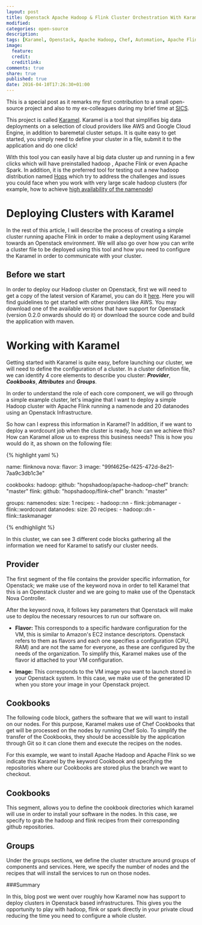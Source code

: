 ```yaml
---
layout: post
title: Openstack Apache Hadoop & Flink Cluster Orchestration With Karamel
modified:
categories: open-source
description:
tags: [Karamel, Openstack, Apache Hadoop, Chef, Automation, Apache Flink]
image:
  feature:
  credit:
  creditlink:
comments: true
share: true
published: true
date: 2016-04-10T17:26:30+01:00
---
```


This is a special post as it remarks my first contribution to a small open-source project and also to my ex-colleagues 
during my brief time at [SICS](https://www.sics.se/). 
 
This project is called [Karamel](http://www.karamel.io/). Karamel is 
a tool that simplifies big data deployments on a selection of cloud providers like AWS and Google Cloud Engine, 
in addition to baremetal cluster setups. It is quite easy to get started, you simply need to define your cluster in a 
file, submit it to the application and do one click!

With this tool you can easily have al big data cluster up and running in 
a few clicks which will have preinstalled hadoop , Apache Flink or even Apache Spark.
In addition, it is the preferred tool for testing out a new hadoop distribution named [Hops](http://www.hops.io/) 
which try to address the challenges and issues you could face when you work with very large scale hadoop clusters (for 
example, how to achieve [high availability of the namenode](http://www.hops.io/?q=content/hdfs))

# Deploying Clusters with Karamel

In the rest of this article, I will describe the process of creating a simple cluster running apache Flink in order to 
make a deployment using Karamel towards an Openstack environment. We will also go over how you can write a cluster file
 to be deployed using this tool and how you need to configure the Karamel in order to communicate with your cluster.

## Before we start

In order to deploy our Hadoop cluster on Openstack, first we will need to get a copy of the latest version of 
Karamel, you can do it [here](http://www.karamel.io/?q=content/getting-started-karamel). Here you will find 
guidelines to get started with other providers like AWS. You may download one of the available versions that have 
support for Openstack (version 0.2.0 onwards should do it) or download the source code and build the application with
 maven.
 
# Working with Karamel

Getting started with Karamel is quite easy, before launching our cluster, we will need to define the configuration of a
cluster. In a cluster definition file, we can identify 4 core elements to describe you cluster: **_Provider_**, 
**_Cookbooks_**, **_Attributes_** and **_Groups_**. 

In order to understand the role of each core component, we will go through a simple example cluster, let's imagine 
that I want to deploy a simple Hadoop cluster with Apache Flink running a namenode and 20 datanodes using an 
Openstack Infrastructure. 

So how can I express this information in Karamel? In addition, if we want to deploy a 
wordcount job when the cluster is ready, how can we achieve this? How can Karamel allow us to express this business 
needs? This is how you would do it, as shown on the following file: 

{% highlight yaml %}

name: flinknova
nova:
  flavor: 3
  image: "99f4625e-f425-472d-8e21-7aa9c3db1c3e"

cookbooks:
  hadoop:
    github: "hopshadoop/apache-hadoop-chef"
    branch: "master"
  flink:
    github: "hopshadoop/flink-chef"
    branch: "master"

groups:
  namenodes:
    size: 1
    recipes:
        - hadoop::nn
        - flink::jobmanager
        - flink::wordcount
  datanodes:
    size: 20
    recipes:
        - hadoop::dn
        - flink::taskmanager
        
{% endhighlight %}

In this cluster, we can see 3 different code blocks gathering all the information we need for Karamel to satisfy our 
cluster needs. 


## Provider

The first segment of the file contains the provider specific information, for Openstack; we make use of the
  keyword nova in order to tell Karamel that this is an Openstack cluster and we are going to make use of the Openstack 
  Nova Controller. 

  After the keyword nova, it follows key parameters that Openstack will make use to deplou the necessary resources to
   run our software on.
  
  * __Flavor:__ This corresponds to a specific hardware configuration for the VM, this is similar to Amazon's EC2 
  instance descriptors. Openstack refers to them as flavors and each one specifies a configuration (CPU, RAM) and are
   not the same for everyone, as these are configured by the needs of the organization. To simplify this, Karamel makes
    use of the flavor id attached to your VM configuration.
   
  * __Image:__ This corresponds to the VM image you want to launch stored in your Openstack system. In this case, we 
  make use of the generated ID when you store your image in your Openstack project.
  
  ## Cookbooks
  
  The following code block, gathers the software that we will want to install on our nodes. For this purpose, 
  Karamel makes use of Chef Cookbooks that get will be processed on the nodes by running Chef Solo. To simplify the 
  transfer of the Cookbooks, they should be accessible by the application through Git so it can clone them and 
  execute the recipes on the nodes.
  
  For this example, we want to install Apache Hadoop and Apache Flink so we indicate this Karamel by the keyword 
  Cookbook and specifying the repositories where our Cookbooks are stored plus the branch we want to checkout.
  
## Cookbooks

This segment, allows you to define the cookbook directories which karamel will
use in order to install your software in the nodes. In this case, we specify
to grab the hadoop and flink recipes from their corresponding github repositories.

## Groups

Under the groups sections, we define the cluster structure around groups 
of components and services. Here, we specify the number of nodes and the
recipes that will install the services to run on those nodes.

###Summary

In this, blog post we went over roughly how Karamel now has support to deploy
clusters in Openstack based infrastructures. This gives you the opportunity
to play with hadoop, flink or spark directly in your private cloud reducing the
time you need to configure a whole cluster.
